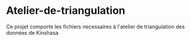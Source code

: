 # Atelier-de-triangulation
Ce projet comporte les fichiers necessaires à l'atelier de triangulation des données de Kinshasa
